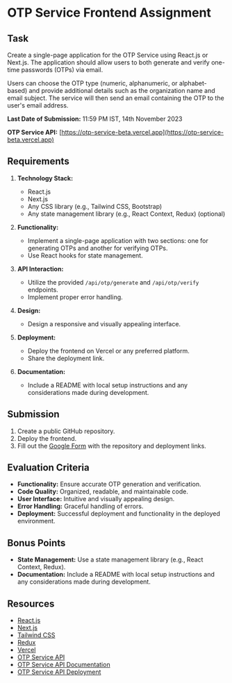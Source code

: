 # OTP Service Frontend Assignment

## Task

Create a single-page application for the OTP Service using React.js or Next.js. The application should allow users to both generate and verify one-time passwords (OTPs) via email.

Users can choose the OTP type (numeric, alphanumeric, or alphabet-based) and provide additional details such as the organization name and email subject. The service will then send an email containing the OTP to the user's email address.

**Last Date of Submission:** 11:59 PM IST, 14th November 2023

**OTP Service API:** [https://otp-service-beta.vercel.app](https://otp-service-beta.vercel.app)


## Requirements

1. **Technology Stack:**
   - React.js
   - Next.js
   - Any CSS library (e.g., Tailwind CSS, Bootstrap)
   - Any state management library (e.g., React Context, Redux) (optional)

2. **Functionality:**
   - Implement a single-page application with two sections: one for generating OTPs and another for verifying OTPs.
   - Use React hooks for state management.

3. **API Interaction:**
   - Utilize the provided `/api/otp/generate` and `/api/otp/verify` endpoints.
   - Implement proper error handling.

4. **Design:**
   - Design a responsive and visually appealing interface.

5. **Deployment:**
   - Deploy the frontend on Vercel or any preferred platform.
   - Share the deployment link.

6. **Documentation:**
   - Include a README with local setup instructions and any considerations made during development.

## Submission

1. Create a public GitHub repository.
2. Deploy the frontend.
3. Fill out the [Google Form](https://forms.gle/8QiyJzBhY2PrDDnf8) with the repository and deployment links.

## Evaluation Criteria

- **Functionality:** Ensure accurate OTP generation and verification.
- **Code Quality:** Organized, readable, and maintainable code.
- **User Interface:** Intuitive and visually appealing design.
- **Error Handling:** Graceful handling of errors.
- **Deployment:** Successful deployment and functionality in the deployed environment.

## Bonus Points

- **State Management:** Use a state management library (e.g., React Context, Redux).
- **Documentation:** Include a README with local setup instructions and any considerations made during development.

## Resources

- [React.js](https://reactjs.org/)
- [Next.js](https://nextjs.org/)
- [Tailwind CSS](https://tailwindcss.com/)
- [Redux](https://redux.js.org/)
- [Vercel](https://vercel.com/)
- [OTP Service API](https://github.com/sauravhathi/otp-service)
- [OTP Service API Documentation](https://github.com/sauravhathi/otp-service#otp-service)
- [OTP Service API Deployment](https://otp-service-beta.vercel.app/)
